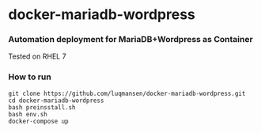 # docker-mariadb-wordpress
### Automation deployment for MariaDB+Wordpress as Container

Tested on RHEL 7

### How to run
```
git clone https://github.com/luqmansen/docker-mariadb-wordpress.git
cd docker-mariadb-wordpress
bash preinsstall.sh
bash env.sh
docker-compose up
```
